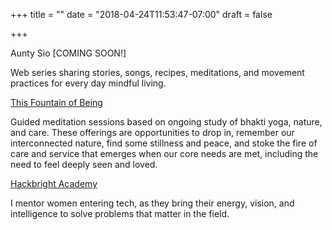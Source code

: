 +++
title = ""
date = "2018-04-24T11:53:47-07:00"
draft = false

+++

Aunty Sio [COMING SOON!]

Web series sharing stories, songs, recipes, meditations, and movement practices
for every day mindful living. 

[This Fountain of Being](https://podcasts.apple.com/us/podcast/this-fountain-of-being/id1485854868)

Guided meditation sessions based on ongoing study of bhakti yoga, 
nature, and care. These offerings are opportunities to drop in, 
remember our interconnected nature, find some stillness and peace, 
and stoke the fire of care and service that emerges when our core needs 
are met, including the need to feel deeply seen and loved. 

[Hackbright Academy](https://hackbrightacademy.com/)

I mentor women entering tech, as they bring their energy, vision, and 
intelligence to solve problems that matter in the field.


